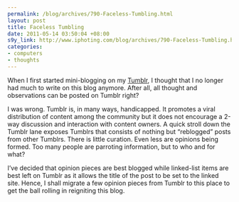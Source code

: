 ```yaml
--- 
permalink: /blog/archives/790-Faceless-Tumbling.html
layout: post
title: Faceless Tumbling
date: 2011-05-14 03:50:04 +08:00
s9y_link: http://www.iphoting.com/blog/archives/790-Faceless-Tumbling.html
categories: 
- computers
- thoughts
---
```

<p class="whiteline"><p>When I first started mini-blogging on my <a onclick="_gaq.push(['_trackPageview', '/extlink/tumblr.iphoting.com/']);"  href="http://tumblr.iphoting.com/">Tumblr</a>, I thought that I no longer had much to write on this blog anymore. After all, all thought and observations can be posted on Tumblr right?</p>
</p><p class="whiteline"><p>I was wrong. Tumblr is, in many ways, handicapped. It promotes a viral distribution of content among the community but it does not encourage a 2-way discussion and interaction with content owners. A quick stroll down the Tumblr lane exposes Tumblrs that consists of nothing but &#8220;reblogged&#8221; posts from other Tumblrs. There is little curation. Even less are opinions being formed. Too many people are parroting information, but to who and for what?</p>
</p><p class="break"><p>I&#8217;ve decided that opinion pieces are best blogged while linked-list items are best left on Tumblr as it allows the title of the post to be set to the linked site. Hence, I shall migrate a few opinion pieces from Tumblr to this place to get the ball rolling in reigniting this blog.</p></p>
